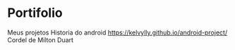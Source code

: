 # Portifolio
Meus projetos
Historia do android
https://kelvylly.github.io/android-project/
Cordel de Milton Duart

